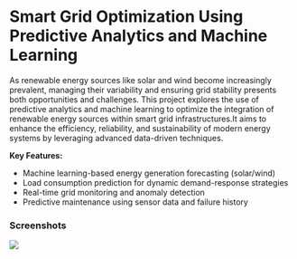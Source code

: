 # Smart Grid Optimization Using Predictive Analytics and Machine Learning
As renewable energy sources like solar and wind become increasingly prevalent, managing their variability and ensuring grid stability presents both opportunities and challenges. This project explores the use of predictive analytics and machine learning to optimize the integration of renewable energy sources within smart grid infrastructures.It aims to enhance the efficiency, reliability, and sustainability of modern energy systems by leveraging advanced data-driven techniques.


**Key Features:**
- Machine learning-based energy generation forecasting (solar/wind)
- Load consumption prediction for dynamic demand-response strategies
- Real-time grid monitoring and anomaly detection
- Predictive maintenance using sensor data and failure history

<h3> Screenshots</h3>
<img src = 
